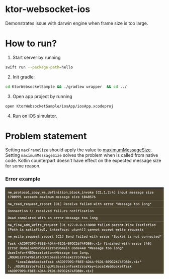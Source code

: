 # ktor-websocket-ios
Demonstrates issue with darwin engine when frame size is too large.

# How to run?

1. Start server by running
 ```zsh
 swift run --package-path=hello
 ```

2. Init gradle:
```zsh
cd KtorWebsocketSample && ./gradlew wrapper  && cd ../
```

3. Open app project  by running
```zsh
open KtorWebsocketSample/iosApp/iosApp.xcodeproj
```

4. Run on iOS simulator.


# Problem statement

Setting `maxFrameSize` should apply the value to [maximumMessageSize](https://developer.apple.com/documentation/foundation/urlsessionwebsockettask/3181203-maximummessagesize). Setting `maximumMessageSize` solves the problem when is called from native code. Kotlin counterpart doesn't have effect on the expected message size for some reason.

### Error example

<img src="error.png">